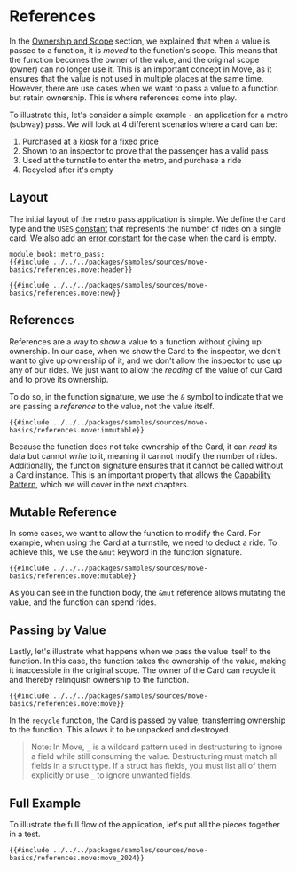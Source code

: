 # References

<!--

Chapter: Basic Syntax
Goal: Show what the borrow checker is and how it works.
Notes:
    - give the metro pass example
    - show why passing by reference is useful
    - mention that reference comparison is faster
    - references can be both mutable and immutable
    - immutable access to shared objects is faster
    - implicit copy
    - moving the value
    - unpacking a reference (mutable and immutable)

 -->

In the [Ownership and Scope](./ownership-and-scope.md) section, we explained that when a value is
passed to a function, it is _moved_ to the function's scope. This means that the function becomes
the owner of the value, and the original scope (owner) can no longer use it. This is an important
concept in Move, as it ensures that the value is not used in multiple places at the same time.
However, there are use cases when we want to pass a value to a function but retain ownership.
This is where references come into play.

To illustrate this, let's consider a simple example - an application for a metro (subway) pass. We
will look at 4 different scenarios where a card can be:

1. Purchased at a kiosk for a fixed price
2. Shown to an inspector to prove that the passenger has a valid pass
3. Used at the turnstile to enter the metro, and purchase a ride
4. Recycled after it's empty

## Layout

The initial layout of the metro pass application is simple. We define the `Card` type and the `USES`
[constant](./constants.md) that represents the number of rides on a single card. We also add an
[error constant](./assert-and-abort.md#error-constants) for the case when the card is empty.

```move
module book::metro_pass;
{{#include ../../../packages/samples/sources/move-basics/references.move:header}}

{{#include ../../../packages/samples/sources/move-basics/references.move:new}}
```

<!-- In [the previous section](./ownership-and-scope.md) we explained the ownership and scope in Move. We showed how the value is *moved* to a new scope, and how it changes the owner. In this section, we will explain how to *borrow* a reference to a value to avoid moving it, and how Move's *borrow checker* ensures that the references are used correctly. -->

## References

References are a way to _show_ a value to a function without giving up ownership. In our case,
when we show the Card to the inspector, we don't want to give up ownership of it, and we don't
allow the inspector to use up any of our rides. We just want to allow the _reading_ of the value
of our Card and to prove its ownership.

To do so, in the function signature, we use the `&` symbol to indicate that we are passing a
_reference_ to the value, not the value itself.

```move
{{#include ../../../packages/samples/sources/move-basics/references.move:immutable}}
```

Because the function does not take ownership of the Card, it can _read_ its data but cannot _write_ 
to it, meaning it cannot modify the number of rides. Additionally, the function signature ensures 
that it cannot be called without a Card instance. This is an important property that allows the
[Capability Pattern](./../programmability/capability.md), which we will cover in the next chapters.

## Mutable Reference

In some cases, we want to allow the function to modify the Card. For example, when using the Card 
at a turnstile, we need to deduct a ride. To achieve this, we use the `&mut` keyword in the function 
signature.

```move
{{#include ../../../packages/samples/sources/move-basics/references.move:mutable}}
```

As you can see in the function body, the `&mut` reference allows mutating the value, and the
function can spend rides.

## Passing by Value

Lastly, let's illustrate what happens when we pass the value itself to the function. In
this case, the function takes the ownership of the value, making it inaccessible in the original
scope. The owner of the Card can recycle it and thereby relinquish ownership to the function.

```move
{{#include ../../../packages/samples/sources/move-basics/references.move:move}}
```

In the `recycle` function, the Card is passed by value, transferring ownership to the function.
This allows it to be unpacked and destroyed.

> Note: In Move, `_` is a wildcard pattern used in destructuring to ignore a field while still consuming the value.
> Destructuring must match all fields in a struct type. If a struct has fields, you must list all of them 
> explicitly or use `_` to ignore unwanted fields.

## Full Example

To illustrate the full flow of the application, let's put all the pieces together in a test.

```move
{{#include ../../../packages/samples/sources/move-basics/references.move:move_2024}}
```

<!-- ## Dereference and Copy -->

<!-- TODO: defer and copy, *& -->

<!-- ## Notes -->

<!--
    Move 2024 is great but it's better to show the example with explicit &t and &mut t
    ...and then say that the example could be rewritten with the new syntax


-->

<!-- ## Move 2024

Here's the test from this page written with the Move 2024 syntax:

```move
{{#include ../../../packages/samples/sources/move-basics/references.move:move_2024}}
```
-->
